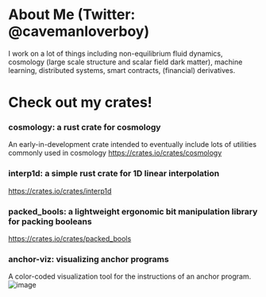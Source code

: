 # About Me (Twitter: @cavemanloverboy)

I work on a lot of things including non-equilibrium fluid dynamics, cosmology (large scale structure and scalar field dark matter), machine learning, distributed systems, smart contracts, (financial) derivatives.

# Check out my crates!

### cosmology: a rust crate for cosmology
An early-in-development crate intended to eventually include lots of utilities commonly used in cosmology
https://crates.io/crates/cosmology

### interp1d: a simple rust crate for 1D linear interpolation
https://crates.io/crates/interp1d


### packed_bools: a lightweight ergonomic bit manipulation library for packing booleans
https://crates.io/crates/packed_bools

### anchor-viz: visualizing anchor programs
A color-coded visualization tool for the instructions of an anchor program.
![image](https://user-images.githubusercontent.com/93507302/172890523-ddda94f5-14f0-4536-927c-1f28cf900b3d.png)

<!---
cavemanloverboy/cavemanloverboy is a ✨ special ✨ repository because its `README.md` (this file) appears on your GitHub profile.
You can click the Preview link to take a look at your changes.
--->
